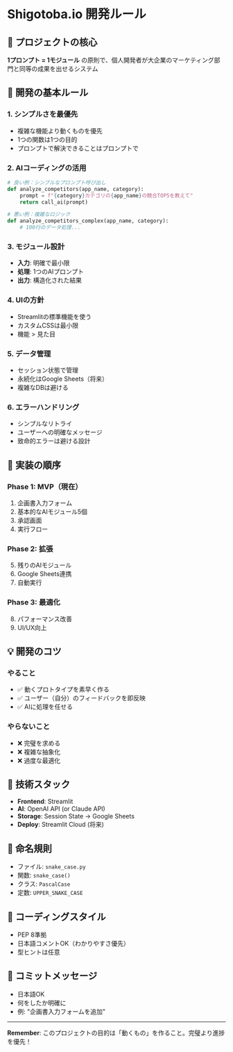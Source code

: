 # Shigotoba.io 開発ルール

## 🎯 プロジェクトの核心
**1プロンプト = 1モジュール** の原則で、個人開発者が大企業のマーケティング部門と同等の成果を出せるシステム

## 📏 開発の基本ルール

### 1. シンプルさを最優先
- 複雑な機能より動くものを優先
- 1つの関数は1つの目的
- プロンプトで解決できることはプロンプトで

### 2. AIコーディングの活用
```python
# 良い例：シンプルなプロンプト呼び出し
def analyze_competitors(app_name, category):
    prompt = f"{category}カテゴリの{app_name}の競合TOP5を教えて"
    return call_ai(prompt)

# 悪い例：複雑なロジック
def analyze_competitors_complex(app_name, category):
    # 100行のデータ処理...
```

### 3. モジュール設計
- **入力**: 明確で最小限
- **処理**: 1つのAIプロンプト
- **出力**: 構造化された結果

### 4. UIの方針
- Streamlitの標準機能を使う
- カスタムCSSは最小限
- 機能 > 見た目

### 5. データ管理
- セッション状態で管理
- 永続化はGoogle Sheets（将来）
- 複雑なDBは避ける

### 6. エラーハンドリング
- シンプルなリトライ
- ユーザーへの明確なメッセージ
- 致命的エラーは避ける設計

## 🚀 実装の順序

### Phase 1: MVP（現在）
1. 企画書入力フォーム
2. 基本的なAIモジュール5個
3. 承認画面
4. 実行フロー

### Phase 2: 拡張
5. 残りのAIモジュール
6. Google Sheets連携
7. 自動実行

### Phase 3: 最適化
8. パフォーマンス改善
9. UI/UX向上

## 💡 開発のコツ

### やること
- ✅ 動くプロトタイプを素早く作る
- ✅ ユーザー（自分）のフィードバックを即反映
- ✅ AIに処理を任せる

### やらないこと
- ❌ 完璧を求める
- ❌ 複雑な抽象化
- ❌ 過度な最適化

## 🔧 技術スタック
- **Frontend**: Streamlit
- **AI**: OpenAI API (or Claude API)
- **Storage**: Session State → Google Sheets
- **Deploy**: Streamlit Cloud (将来)

## 📝 命名規則
- ファイル: `snake_case.py`
- 関数: `snake_case()`
- クラス: `PascalCase`
- 定数: `UPPER_SNAKE_CASE`

## 🎨 コーディングスタイル
- PEP 8準拠
- 日本語コメントOK（わかりやすさ優先）
- 型ヒントは任意

## 🚦 コミットメッセージ
- 日本語OK
- 何をしたか明確に
- 例: "企画書入力フォームを追加"

---

**Remember**: このプロジェクトの目的は「動くもの」を作ること。完璧より進捗を優先！